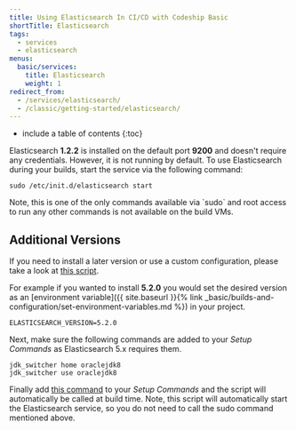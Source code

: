 ```yaml
---
title: Using Elasticsearch In CI/CD with Codeship Basic
shortTitle: Elasticsearch
tags:
  - services
  - elasticsearch
menus:
  basic/services:
    title: Elasticsearch
    weight: 1
redirect_from:
  - /services/elasticsearch/
  - /classic/getting-started/elasticsearch/
---
```


* include a table of contents
{:toc}

Elasticsearch **1.2.2** is installed on the default port **9200** and doesn't require any credentials. However, it is not running by default. To use Elasticsearch during your builds, start the service via the following command:

```shell
sudo /etc/init.d/elasticsearch start
```

<div class="info-block">
Note, this is one of the only commands available via `sudo` and root access to run any other commands is not available on the build VMs.
</div>

## Additional Versions

If you need to install a later version or use a custom configuration, please take a look at [this script](https://github.com/codeship/scripts/blob/master/packages/elasticsearch.sh).

For example if you wanted to install **5.2.0** you would set the desired version as an [environment variable]({{ site.baseurl }}{% link _basic/builds-and-configuration/set-environment-variables.md %}) in your project.

```shell
ELASTICSEARCH_VERSION=5.2.0
```

Next, make sure the following commands are added to your _Setup Commands_ as Elasticsearch 5.x requires them.

```shell
jdk_switcher home oraclejdk8
jdk_switcher use oraclejdk8
```

Finally add [this command](https://github.com/codeship/scripts/blob/master/packages/elasticsearch.sh#L6) to your _Setup Commands_ and the script will automatically be called at build time. Note, this script will automatically start the Elasticsearch service, so you do not need to call the sudo command mentioned above.
